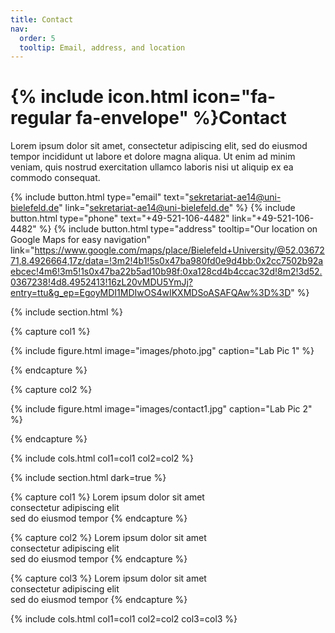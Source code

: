```yaml
---
title: Contact
nav:
  order: 5
  tooltip: Email, address, and location
---
```


# {% include icon.html icon="fa-regular fa-envelope" %}Contact

Lorem ipsum dolor sit amet, consectetur adipiscing elit, sed do eiusmod tempor
incididunt ut labore et dolore magna aliqua. Ut enim ad minim veniam, quis
nostrud exercitation ullamco laboris nisi ut aliquip ex ea commodo consequat.

{%
  include button.html
  type="email"
  text="sekretariat-ae14@uni-bielefeld.de"
  link="sekretariat-ae14@uni-bielefeld.de"
%}
{%
  include button.html
  type="phone"
  text="+49-521-106-4482"
  link="+49-521-106-4482"
%}
{%
  include button.html
  type="address"
  tooltip="Our location on Google Maps for easy navigation"
  link="https://www.google.com/maps/place/Bielefeld+University/@52.0367271,8.4926664,17z/data=!3m2!4b1!5s0x47ba980fd0e9d4bb:0x2cc7502b92aebcec!4m6!3m5!1s0x47ba22b5ad10b98f:0xa128cd4b4ccac32d!8m2!3d52.0367238!4d8.4952413!16zL20vMDU5YmJj?entry=ttu&g_ep=EgoyMDI1MDIwOS4wIKXMDSoASAFQAw%3D%3D"
%}

{% include section.html %}

{% capture col1 %}

{%
  include figure.html
  image="images/photo.jpg"
  caption="Lab Pic 1"
%}

{% endcapture %}

{% capture col2 %}

{%
  include figure.html
  image="images/contact1.jpg"
  caption="Lab Pic 2"
%}

{% endcapture %}

{% include cols.html col1=col1 col2=col2 %}

{% include section.html dark=true %}

{% capture col1 %}
Lorem ipsum dolor sit amet  
consectetur adipiscing elit  
sed do eiusmod tempor
{% endcapture %}

{% capture col2 %}
Lorem ipsum dolor sit amet  
consectetur adipiscing elit  
sed do eiusmod tempor
{% endcapture %}

{% capture col3 %}
Lorem ipsum dolor sit amet  
consectetur adipiscing elit  
sed do eiusmod tempor
{% endcapture %}

{% include cols.html col1=col1 col2=col2 col3=col3 %}
